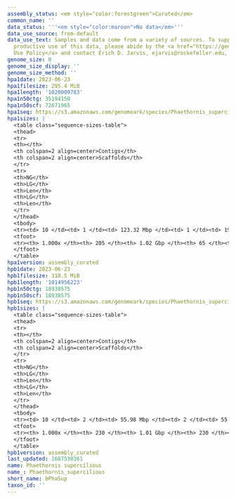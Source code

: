 ```yaml
---
assembly_status: <em style="color:forestgreen">Curated</em>
common_name: ''
data_status: '''<em style="color:maroon">No data</em>'''
data_use_source: from-default
data_use_text: Samples and data come from a variety of sources. To support fair and
  productive use of this data, please abide by the <a href="https://genome10k.soe.ucsc.edu/data-use-policies/">Data
  Use Policy</a> and contact Erich D. Jarvis, ejarvis@rockefeller.edu, with any questions.
genome_size: 0
genome_size_display: ''
genome_size_method: ''
hpa1date: 2023-06-23
hpa1filesize: 295.4 MiB
hpa1length: '1020009783'
hpa1n50ctg: 35194150
hpa1n50scf: 72671965
hpa1seq: https://s3.amazonaws.com/genomeark/species/Phaethornis_supercilious/bPhaSup1/assembly_curated/bPhaSup1.hap1.cur.20230623.fasta.gz
hpa1sizes: |
  <table class="sequence-sizes-table">
  <thead>
  <tr>
  <th></th>
  <th colspan=2 align=center>Contigs</th>
  <th colspan=2 align=center>Scaffolds</th>
  </tr>
  <tr>
  <th>NG</th>
  <th>LG</th>
  <th>Len</th>
  <th>LG</th>
  <th>Len</th>
  </tr>
  </thead>
  <tbody>
  <tr><td> 10 </td><td> 1 </td><td> 123.32 Mbp </td><td> 1 </td><td> 196.61 Mbp </td></tr><tr><td> 20 </td><td> 2 </td><td> 88.47 Mbp </td><td> 2 </td><td> 149.69 Mbp </td></tr><tr><td> 30 </td><td> 4 </td><td> 70.62 Mbp </td><td> 2 </td><td> 149.69 Mbp </td></tr><tr><td> 40 </td><td> 5 </td><td> 55.98 Mbp </td><td> 3 </td><td> 114.54 Mbp </td></tr><tr style="background-color:#cccccc;"><td> 50 </td><td> 8 </td><td style="background-color:#88ff88;"> 35.19 Mbp </td><td> 4 </td><td style="background-color:#88ff88;"> 72.67 Mbp </td></tr><tr><td> 60 </td><td> 11 </td><td> 22.99 Mbp </td><td> 6 </td><td> 43.27 Mbp </td></tr><tr><td> 70 </td><td> 16 </td><td> 18.72 Mbp </td><td> 9 </td><td> 30.56 Mbp </td></tr><tr><td> 80 </td><td> 22 </td><td> 13.33 Mbp </td><td> 13 </td><td> 21.16 Mbp </td></tr><tr><td> 90 </td><td> 32 </td><td> 6.06 Mbp </td><td> 19 </td><td> 14.86 Mbp </td></tr><tr><td> 100 </td><td> 205 </td><td> 587  bp </td><td> 65 </td><td> 6.94 Kbp </td></tr></tbody>
  <tfoot>
  <tr><th> 1.000x </th><th> 205 </th><th> 1.02 Gbp </th><th> 65 </th><th> 1.02 Gbp </th></tr>
  </tfoot>
  </table>
hpa1version: assembly_curated
hpb1date: 2023-06-23
hpb1filesize: 318.5 MiB
hpb1length: '1014956223'
hpb1n50ctg: 18938575
hpb1n50scf: 18938575
hpb1seq: https://s3.amazonaws.com/genomeark/species/Phaethornis_supercilious/bPhaSup1/assembly_curated/bPhaSup1.hap2.decon.20230623.fasta.gz
hpb1sizes: |
  <table class="sequence-sizes-table">
  <thead>
  <tr>
  <th></th>
  <th colspan=2 align=center>Contigs</th>
  <th colspan=2 align=center>Scaffolds</th>
  </tr>
  <tr>
  <th>NG</th>
  <th>LG</th>
  <th>Len</th>
  <th>LG</th>
  <th>Len</th>
  </tr>
  </thead>
  <tbody>
  <tr><td> 10 </td><td> 2 </td><td> 55.98 Mbp </td><td> 2 </td><td> 55.98 Mbp </td></tr><tr><td> 20 </td><td> 4 </td><td> 40.33 Mbp </td><td> 4 </td><td> 40.33 Mbp </td></tr><tr><td> 30 </td><td> 8 </td><td> 22.99 Mbp </td><td> 8 </td><td> 22.99 Mbp </td></tr><tr><td> 40 </td><td> 12 </td><td> 21.16 Mbp </td><td> 12 </td><td> 21.16 Mbp </td></tr><tr style="background-color:#cccccc;"><td> 50 </td><td> 17 </td><td style="background-color:#88ff88;"> 18.94 Mbp </td><td> 17 </td><td style="background-color:#88ff88;"> 18.94 Mbp </td></tr><tr><td> 60 </td><td> 23 </td><td> 15.64 Mbp </td><td> 23 </td><td> 15.64 Mbp </td></tr><tr><td> 70 </td><td> 31 </td><td> 12.13 Mbp </td><td> 31 </td><td> 12.13 Mbp </td></tr><tr><td> 80 </td><td> 40 </td><td> 9.18 Mbp </td><td> 40 </td><td> 9.18 Mbp </td></tr><tr><td> 90 </td><td> 57 </td><td> 3.58 Mbp </td><td> 57 </td><td> 3.58 Mbp </td></tr><tr><td> 100 </td><td> 230 </td><td> 3.60 Kbp </td><td> 230 </td><td> 3.60 Kbp </td></tr></tbody>
  <tfoot>
  <tr><th> 1.000x </th><th> 230 </th><th> 1.01 Gbp </th><th> 230 </th><th> 1.01 Gbp </th></tr>
  </tfoot>
  </table>
hpb1version: assembly_curated
last_updated: 1687530361
name: Phaethornis supercilious
name_: Phaethornis_supercilious
short_name: bPhaSup
taxon_id: ''
---
```

